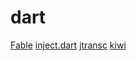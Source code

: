 # dart

[Fable](https://github.com/fable-compiler/Fable)
[inject.dart](https://github.com/google/inject.dart)
[jtransc](https://github.com/jtransc/jtransc)
[kiwi](https://github.com/vanlooverenkoen/kiwi)
